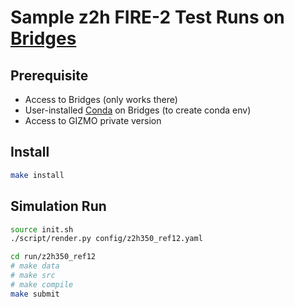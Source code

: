 # Sample z2h FIRE-2 Test Runs on [Bridges](https://www.psc.edu/bridges)

## Prerequisite

- Access to Bridges (only works there)
- User-installed [Conda](https://conda.io) on Bridges (to create conda env)
- Access to GIZMO private version

## Install

```bash
make install
```

## Simulation Run

```bash
source init.sh
./script/render.py config/z2h350_ref12.yaml

cd run/z2h350_ref12
# make data
# make src
# make compile
make submit
```
